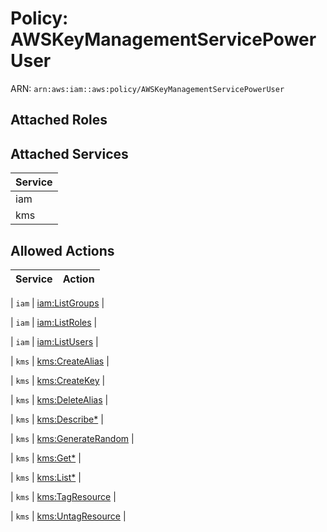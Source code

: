 # Policy: AWSKeyManagementServicePowerUser

ARN: `arn:aws:iam::aws:policy/AWSKeyManagementServicePowerUser`

## Attached Roles

## Attached Services

| Service |
|---------|
| iam |
| kms |

## Allowed Actions

| Service | Action |
|:-------:|--------|

| `iam` | [iam:ListGroups](../actions.md#iam:listgroups) |

| `iam` | [iam:ListRoles](../actions.md#iam:listroles) |

| `iam` | [iam:ListUsers](../actions.md#iam:listusers) |

| `kms` | [kms:CreateAlias](../actions.md#kms:createalias) |

| `kms` | [kms:CreateKey](../actions.md#kms:createkey) |

| `kms` | [kms:DeleteAlias](../actions.md#kms:deletealias) |

| `kms` | [kms:Describe*](../actions.md#kms:describeall) |

| `kms` | [kms:GenerateRandom](../actions.md#kms:generaterandom) |

| `kms` | [kms:Get*](../actions.md#kms:getall) |

| `kms` | [kms:List*](../actions.md#kms:listall) |

| `kms` | [kms:TagResource](../actions.md#kms:tagresource) |

| `kms` | [kms:UntagResource](../actions.md#kms:untagresource) |

